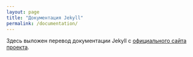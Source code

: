 ```yaml
---
layout: page
title: "Документация Jekyll"
permalink: /documentation/
---
```


Здесь выложен перевод документации Jekyll с [официального сайта проекта](http://jekyllrb.com/docs/home/).
